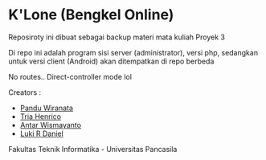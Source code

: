 # K'Lone (Bengkel Online)

Reposiroty ini dibuat sebagai backup materi mata kuliah Proyek 3

Di repo ini adalah program sisi server (administrator), versi php, sedangkan untuk versi client (Android) akan ditempatkan di repo berbeda

No routes.. Direct-controller mode lol

Creators : 

* [Pandu Wiranata](https://www.facebook.com/ajhoel.43)
* [Tria Henrico](https://www.facebook.com/TriaHenrico)
* [Antar Wismayanto](https://www.facebook.com/antar.wismayanto)
* [Luki R Daniel](https://www.facebook.com/luki.rompis)

Fakultas Teknik Informatika - Universitas Pancasila